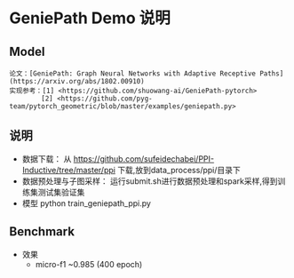 # GeniePath Demo 说明

## Model

    论文：[GeniePath: Graph Neural Networks with Adaptive Receptive Paths](https://arxiv.org/abs/1802.00910)
    实现参考：[1] <https://github.com/shuowang-ai/GeniePath-pytorch>
            [2] <https://github.com/pyg-team/pytorch_geometric/blob/master/examples/geniepath.py>

## 说明

* 数据下载：
    从 https://github.com/sufeidechabei/PPI-Inductive/tree/master/ppi 下载,放到data_process/ppi/目录下
* 数据预处理与子图采样：
    运行submit.sh进行数据预处理和spark采样,得到训练集测试集验证集
* 模型
    python train_geniepath_ppi.py

## Benchmark

* 效果
    * micro-f1 ~0.985 (400 epoch)
